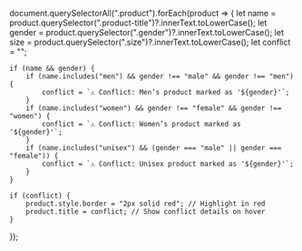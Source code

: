 document.querySelectorAll(".product").forEach(product => {
    let name = product.querySelector(".product-title")?.innerText.toLowerCase();
    let gender = product.querySelector(".gender")?.innerText.toLowerCase();
    let size = product.querySelector(".size")?.innerText.toLowerCase();
    let conflict = "";

    if (name && gender) {
        if (name.includes("men") && gender !== "male" && gender !== "men") {
            conflict = `⚠ Conflict: Men’s product marked as '${gender}'`;
        }
        if (name.includes("women") && gender !== "female" && gender !== "women") {
            conflict = `⚠ Conflict: Women’s product marked as '${gender}'`;
        }
        if (name.includes("unisex") && (gender === "male" || gender === "female")) {
            conflict = `⚠ Conflict: Unisex product marked as '${gender}'`;
        }
    }

    if (conflict) {
        product.style.border = "2px solid red"; // Highlight in red
        product.title = conflict; // Show conflict details on hover
    }
});
